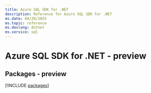 ```yaml
---
title: Azure SQL SDK for .NET
description: Reference for Azure SQL SDK for .NET
ms.date: 04/29/2025
ms.topic: reference
ms.devlang: dotnet
ms.service: sql
---
```

# Azure SQL SDK for .NET - preview
## Packages - preview
[!INCLUDE [packages](sql-index.md)]